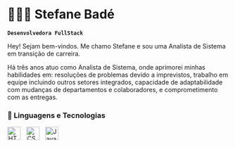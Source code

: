 # 👩🏻‍💻 Stefane Badé

**`Desenvolvedora FullStack`**

Hey! Sejam bem-vindos. Me chamo Stefane e sou uma Analista de Sistema em transição de carreira.

Há três anos atuo como Analista de Sistema, onde aprimorei minhas habilidades em: resoluções de problemas devido a imprevistos, trabalho em equipe incluindo outros setores integrados, capacidade de adaptabilidade com mudanças de departamentos e colaboradores, e comprometimento com as entregas.


### 🤖 Linguagens e Tecnologias

<img 
    align="left" 
    alt="HTML"
    title="HTML" 
    width="30px" 
    style="padding-right: 10px;" 
    src="https://cdn.jsdelivr.net/gh/devicons/devicon@latest/icons/html5/html5-original.svg" 
/>
<img 
    align="left" 
    alt="CSS" 
    title="CSS"
    width="30px" 
    style="padding-right: 10px;" 
    src="https://cdn.jsdelivr.net/gh/devicons/devicon@latest/icons/css3/css3-original.svg" 
/>
<img 
    align="left" 
    alt="JavaScript" 
    title="JavaScript"
    width="30px" 
    style="padding-right: 10px;" 
    src="https://cdn.jsdelivr.net/gh/devicons/devicon@latest/icons/javascript/javascript-original.svg" 
/>


<br/>
<br/>

